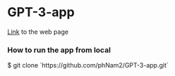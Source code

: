 # GPT-3-app
<p><a href="https://openai-search-app.herokuapp.com">Link</a> to the web page</p>
<h3>How to run the app from local</h3>
$ git clone `https://github.com/phNam2/GPT-3-app.git`